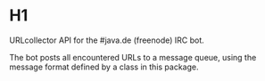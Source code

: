 # H1

URLcollector API for the #java.de (freenode) IRC bot.

The bot posts all encountered URLs to a message queue, using the message format defined by a class in this package.
